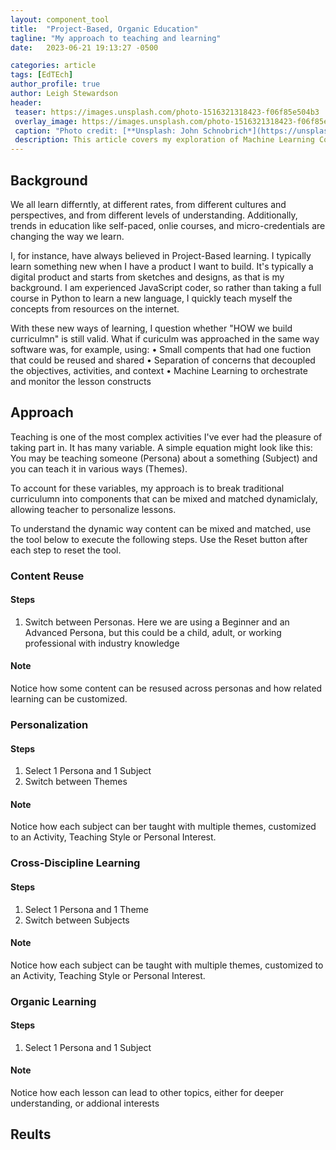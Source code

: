 ```yaml
---
layout: component_tool
title:  "Project-Based, Organic Education"
tagline: "My approach to teaching and learning"
date:   2023-06-21 19:13:27 -0500

categories: article
tags: [EdTEch]
author_profile: true
author: Leigh Stewardson
header:
 teaser: https://images.unsplash.com/photo-1516321318423-f06f85e504b3
 overlay_image: https://images.unsplash.com/photo-1516321318423-f06f85e504b3
 caption: "Photo credit: [**Unsplash: John Schnobrich*](https://unsplash.com/@johnschno)"
 description: This article covers my exploration of Machine Learning Course.
---
```


## Background
We all learn differntly, at different rates, from different cultures and perspectives, and from different levels of understanding. Additionally, trends in education like self-paced, onlie courses, and micro-credentials are changing the way we learn. 

I, for instance, have always believed in Project-Based learning. I typically learn something new when I have a product I want to build. It's typically a digital product and starts from sketches and designs, as that is my background. I am experienced JavaScript coder, so rather than taking a full course in Python to learn a new language, I quickly teach myself the concepts from resources on the internet.

With these new ways of learning, I question whether "HOW we build curriculmn" is still valid. What if curiculm was approached in the same way software was, for example, using:
• Small compents that had one fuction that could be reused and shared
• Separation of concerns that decoupled the objectives, activities, and context
• Machine Learning to orchestrate and monitor the lesson constructs

## Approach
Teaching is one of the most complex activities I've ever had the pleasure of taking part in. It has many variable. A simple equation might look like this: 
    You may be teaching someone (Persona) about a something (Subject) and you can teach it in various ways (Themes). 

To account for these variables, my approach is to break traditional curriculumn into components that can be mixed and matched dynamiclaly, allowing teacher to personalize lessons. 

To understand the dynamic way content can be mixed and matched, use the tool below to execute the following steps. Use the Reset button after each step to reset the tool.

### Content Reuse
#### Steps
1. Switch between Personas. Here we are using a Beginner and an Advanced Persona, but this could be a child, adult, or working professional with industry knowledge

#### Note
Notice how some content can be resused across personas and how related learning can be customized.

### Personalization
#### Steps
1. Select 1 Persona and 1 Subject
2. Switch between Themes

#### Note
Notice how each subject can ber taught with multiple themes, customized to an Activity, Teaching Style or Personal Interest.

### Cross-Discipline Learning
#### Steps
1. Select 1 Persona and 1 Theme
2. Switch between Subjects

#### Note
Notice how each subject can be taught with multiple themes, customized to an Activity, Teaching Style or Personal Interest.

### Organic Learning
#### Steps
1. Select 1 Persona and 1 Subject

#### Note
Notice how each lesson can lead to other topics, either for deeper understanding, or addional interests

## Reults

